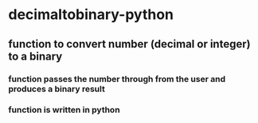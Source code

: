# decimaltobinary-python

## function to convert number (decimal or integer) to a binary

### function passes the number through from the user and produces a binary result
### function is written in python